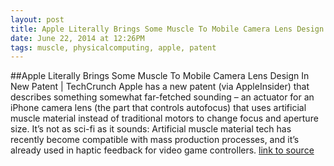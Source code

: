 ```yaml
---
layout: post
title: Apple Literally Brings Some Muscle To Mobile Camera Lens Design In New Patent | TechCrunch
date: June 22, 2014 at 12:26PM
tags: muscle, physicalcomputing, apple, patent
---
```

##Apple Literally Brings Some Muscle To Mobile Camera Lens Design In New Patent | TechCrunch
Apple has a new patent (via AppleInsider) that describes something somewhat far-fetched sounding – an actuator for an iPhone camera lens (the part that controls autofocus) that uses artificial muscle material instead of traditional motors to change focus and aperture size. It’s not as sci-fi as it sounds: Artificial muscle material tech has recently become compatible with mass production processes, and it’s already used in haptic feedback for video game controllers.
[link to source](http://ift.tt/1ynnArD) 
